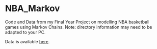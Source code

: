# NBA_Markov
Code and Data from my Final Year Project on modelling NBA basketball games using Markov Chains.
Note: directory information may need to be adapted to your PC.

Data is available [here](http://www.basketballgeek.com/data/).
